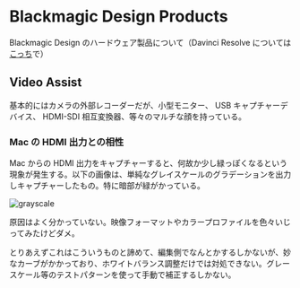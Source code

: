 # Blackmagic Design Products

Blackmagic Design のハードウェア製品について（Davinci Resolve については[こっち](Pages/DaVinciResolve.md)で）

## Video Assist

基本的にはカメラの外部レコーダーだが、小型モニター、 USB キャプチャーデバイス、 HDMI-SDI 相互変換器、等々のマルチな顔を持っている。

### Mac の HDMI 出力との相性

Mac からの HDMI 出力をキャプチャーすると、何故か少し緑っぽくなるという現象が発生する。以下の画像は、単純なグレイスケールのグラデーションを出力しキャプチャーしたもの。特に暗部が緑がかっている。

![grayscale](https://user-images.githubusercontent.com/343936/183838336-fd6c4eaf-91ff-4cc1-b12d-3feb36069fce.png)

原因はよく分かっていない。映像フォーマットやカラープロファイルを色々いじってみたけどダメ。

とりあえずこれはこういうものと諦めて、編集側でなんとかするしかないが、妙なカーブがかかっており、ホワイトバランス調整だけでは対処できない。グレースケール等のテストパターンを使って手動で補正するしかない。
